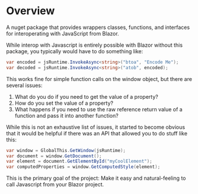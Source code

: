 # Overview

A nuget package that provides wrappers classes, functions, and interfaces for interoperating with JavaScript from Blazor.

While interop with Javascript is entirely possible with Blazor without this package, you typically would have to do something like:
```csharp
var encoded = jsRuntime.InvokeAsync<string>("btoa", "Encode Me");
var decoded = jsRuntime.InvokeAsync<string>("atob", encoded);
```

This works fine for simple function calls on the window object, but there are several issues:
1) What do you do if you need to get the value of a property?
2) How do you set the value of a property?
3) What happens if you need to use the raw reference return value of a function and pass it into another function?

While this is not an exhaustive list of issues, it started to become obvious that it would be helpful if there was an API that allowed you to do stuff like this:

```csharp
var window = GlobalThis.GetWindow(jsRuntime);
var document = window.GetDocument();
var element = document.GetElementById("myCoolElement");
var computedProperties = window.GetComputedStyle(element);
```

This is the primary goal of the project: Make it easy and natural-feeling to call Javascript from your Blazor project.